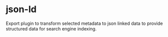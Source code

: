 # json-ld
Export plugin to transform selected metadata to json linked data to provide structured data for search engine indexing.
